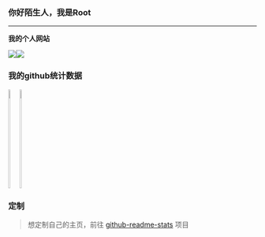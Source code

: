 ### 你好陌生人，我是Root
---- 
**我的个人网站**

<div style="display: flex;">
<a href="https://ddddddddd.top">
  <img align="center"  src="https://blog.ddddddddd.top/logo" />
</a>
<a href="https://blog.ddddddddd.top/">
  <img align="center"  src="https://blog.ddddddddd.top/logo" />
</a>
</div>

### 我的github统计数据
<div style="display: flex;">
<a href="https://github.com/FangPengbo">
  <img align="left" height="200px" width="40%" src="https://github-readme-stats.vercel.app/api?username=FangPengbo&count_private=true&show_icons=true&theme=radical" />
</a>
<a href="https://github.com/FangPengbo">
  <img align="center" height="200px" width="40%" src="https://github-readme-stats.vercel.app/api/top-langs/?username=FangPengbo&layout=compact" />
</a>
</div>


### 定制
> 想定制自己的主页，前往 [github-readme-stats](https://github.com/anuraghazra/github-readme-stats) 项目
